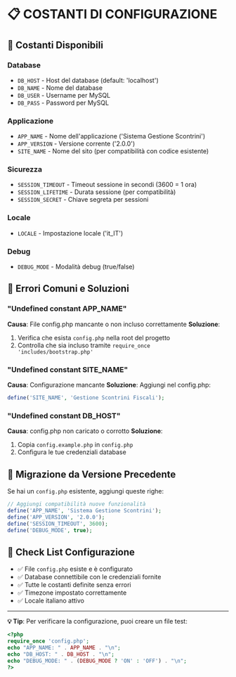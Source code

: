# 📋 COSTANTI DI CONFIGURAZIONE

## 🔧 Costanti Disponibili

### Database
- `DB_HOST` - Host del database (default: 'localhost')
- `DB_NAME` - Nome del database 
- `DB_USER` - Username per MySQL
- `DB_PASS` - Password per MySQL

### Applicazione
- `APP_NAME` - Nome dell'applicazione ('Sistema Gestione Scontrini')
- `APP_VERSION` - Versione corrente ('2.0.0')
- `SITE_NAME` - Nome del sito (per compatibilità con codice esistente)

### Sicurezza
- `SESSION_TIMEOUT` - Timeout sessione in secondi (3600 = 1 ora)
- `SESSION_LIFETIME` - Durata sessione (per compatibilità)
- `SESSION_SECRET` - Chiave segreta per sessioni

### Locale
- `LOCALE` - Impostazione locale ('it_IT')

### Debug
- `DEBUG_MODE` - Modalità debug (true/false)

## 🚨 Errori Comuni e Soluzioni

### "Undefined constant APP_NAME"
**Causa**: File config.php mancante o non incluso correttamente
**Soluzione**: 
1. Verifica che esista `config.php` nella root del progetto
2. Controlla che sia incluso tramite `require_once 'includes/bootstrap.php'`

### "Undefined constant SITE_NAME" 
**Causa**: Configurazione mancante
**Soluzione**: Aggiungi nel config.php:
```php
define('SITE_NAME', 'Gestione Scontrini Fiscali');
```

### "Undefined constant DB_HOST"
**Causa**: config.php non caricato o corrotto
**Soluzione**: 
1. Copia `config.example.php` in `config.php`
2. Configura le tue credenziali database

## 🔄 Migrazione da Versione Precedente

Se hai un `config.php` esistente, aggiungi queste righe:

```php
// Aggiungi compatibilità nuove funzionalità
define('APP_NAME', 'Sistema Gestione Scontrini');
define('APP_VERSION', '2.0.0');
define('SESSION_TIMEOUT', 3600);
define('DEBUG_MODE', true);
```

## 🎯 Check List Configurazione

- ✅ File `config.php` esiste e è configurato
- ✅ Database connettibile con le credenziali fornite
- ✅ Tutte le costanti definite senza errori
- ✅ Timezone impostato correttamente
- ✅ Locale italiano attivo

---

**💡 Tip**: Per verificare la configurazione, puoi creare un file test:

```php
<?php
require_once 'config.php';
echo "APP_NAME: " . APP_NAME . "\n";
echo "DB_HOST: " . DB_HOST . "\n";
echo "DEBUG_MODE: " . (DEBUG_MODE ? 'ON' : 'OFF') . "\n";
?>
```